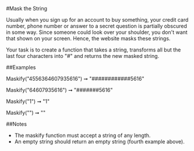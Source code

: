 #Mask the String

Usually when you sign up for an account to buy something, 
your credit card number, phone number or answer to a secret 
question is partially obscured in some way. Since someone 
could look over your shoulder, you don't want that shown 
on your screen. Hence, the website masks these strings.

Your task is to create a function that takes a string, transforms 
all but the last four characters into "#" and returns the new masked 
string.

##Examples

Maskify("4556364607935616") ➞ "############5616"

Maskify("64607935616") ➞ "#######5616"

Maskify("1") ➞ "1"

Maskify("") ➞ ""

##Notes

  - The maskify function must accept a string of any length.
  - An empty string should return an empty string (fourth example above).